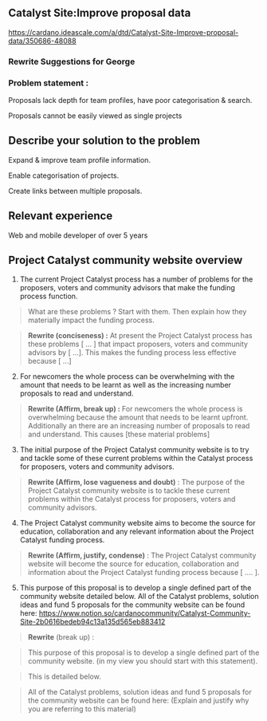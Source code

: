 ## Catalyst Site:Improve proposal data

https://cardano.ideascale.com/a/dtd/Catalyst-Site-Improve-proposal-data/350686-48088

### Rewrite Suggestions for George

### Problem statement :

Proposals lack depth for team profiles, have poor categorisation & search. 

Proposals cannot be easily viewed as single projects

## Describe your solution to the problem

Expand & improve team profile information.

Enable categorisation of projects.

Create links between multiple proposals.

## Relevant experience

Web and mobile developer of over 5 years

## Project Catalyst community website overview

1) The current Project Catalyst process has a number of problems for the proposers, voters and community advisors that make the funding process function. 

> What are these problems ? Start with them. Then explain how they materially impact the funding process.

> **Rewrite (conciseness) :** At present the Project Catalyst process has these problems [ ... ] that impact proposers, voters and community advisors by [ ...]. 
This makes the funding process less effective because [ ...] 

2) For newcomers the whole process can be overwhelming with the amount that needs to be learnt as well as the increasing number proposals to read and understand.

> **Rewrite (Affirm, break up) :** For newcomers the whole process is overwhelming because the amount that needs to be learnt upfront. Additionally an there are an increasing number of proposals to read and understand. This causes [these material problems]


3) The initial purpose of the Project Catalyst community website is to try and tackle some of these current problems within the Catalyst process for proposers, voters and community advisors. 

> **Rewrite (Affirm, lose vagueness and doubt)** : The purpose of the Project Catalyst community website is to tackle these current problems within the Catalyst process for proposers, voters and community advisors. 

4) The Project Catalyst community website aims to become the source for education, collaboration and any relevant information about the Project Catalyst funding process.

> **Rewrite (Affirm, justify, condense)** : The Project Catalyst community website will become the source for education, collaboration and information about the Project Catalyst funding process because [ .... ].

5) This purpose of this proposal is to develop a single defined part of the community website detailed below. All of the Catalyst problems, solution ideas and fund 5 proposals for the community website can be found here: https://www.notion.so/cardanocommunity/Catalyst-Community-Site-2b0616bedeb94c13a135d565eb883412

> **Rewrite** (break up) : 

> This purpose of this proposal is to develop a single defined part of the community website. (in my view you should start with this statement).

> This is detailed below. 

> All of the Catalyst problems, solution ideas and fund 5 proposals for the community website can be found here: (Explain and justify why you are referring to this material)


